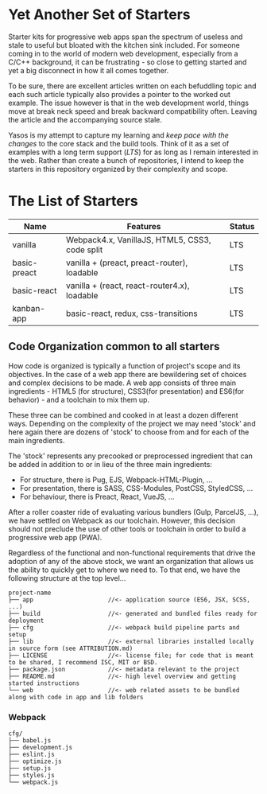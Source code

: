 Yet Another Set of Starters
===========================
Starter kits for progressive web apps span the spectrum of useless and stale to useful but bloated with the kitchen sink included. For someone coming in to the world of modern web development, especially from a C/C++ background, it can be frustrating - so close to getting started and yet a big disconnect in how it all comes together. 

To be sure, there are excellent articles written on each befuddling topic and each such article typically also provides a pointer to the worked out example. The issue however is that in the web development world, things move at break neck speed and break backward compatibility often. Leaving the article and the accompanying source stale.

Yasos is my attempt to capture my learning and *keep pace with the changes* to the core stack and the build tools. Think of it as a set of examples with a long term support (*LTS*) for as long as I remain interested in the web. Rather than create a bunch of repositories, I intend to keep the starters in this repository organized by their complexity and scope.

The List of Starters
====================

| Name           | Features                                       | Status |
|----------------|------------------------------------------------|--------|
| vanilla        | Webpack4.x, VanillaJS, HTML5, CSS3, code split | LTS    |
| basic-preact   | vanilla + (preact, preact-router), loadable    | LTS    |
| basic-react    | vanilla + (react, react-router4.x), loadable   | LTS    |
| kanban-app     | basic-react, redux, css-transitions            | LTS    |

Code Organization common to all starters
----------------------------------------

How code is organized is typically a function of project's scope and its objectives. In the case of a web app there are bewildering set of choices and complex decisions to be made. A web app consists of three main ingredients - HTML5 (for structure), CSS3(for presentation) and ES6(for behavior) - and a toolchain to mix them up.

These three can be combined and cooked in at least a dozen different ways. Depending on the complexity of the project we may need 'stock' and here again there are dozens of 'stock' to choose from and for each of the main ingredients.

The 'stock' represents any precooked or preprocessed ingredient that can be added in addition to or in lieu of the three main ingredients:

- For structure, there is Pug, EJS, Webpack-HTML-Plugin, ...
- For presentation, there is SASS, CSS-Modules, PostCSS, StyledCSS, ...
- For behaviour, there is Preact, React, VueJS, ...

After a roller coaster ride of evaluating various bundlers (Gulp, ParcelJS, ...), we have settled on Webpack as our toolchain. However, this decision should not preclude the use of other tools or toolchain in order to build a progressive web app (PWA).

Regardless of the functional and non-functional requirements that drive the adoption of any of the above stock, we want an organization that allows us the ability to quickly get to where we need to. To that end, we have the following structure at the top level...
```console
project-name
├── app                     //<- application source (ES6, JSX, SCSS, ...)
├── build                   //<- generated and bundled files ready for deployment
├── cfg                     //<- webpack build pipeline parts and setup
├── lib                     //<- external libraries installed locally in source form (see ATTRIBUTION.md)
├── LICENSE                 //<- license file; for code that is meant to be shared, I recommend ISC, MIT or BSD.
├── package.json            //<- metadata relevant to the project
├── README.md               //<- high level overview and getting started instructions
└── web                     //<- web related assets to be bundled along with code in app and lib folders
```

### Webpack ###
```console
cfg/
├── babel.js
├── development.js
├── eslint.js
├── optimize.js
├── setup.js
├── styles.js
└── webpack.js
```

